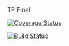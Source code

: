 TP Final

[![Coverage Status](https://coveralls.io/repos/github/gastongerber/TpFinal2017/badge.svg?branch=master)](https://coveralls.io/github/gastongerber/TpFinal2017?branch=master)

[![Build Status](https://travis-ci.org/gastongerber/TpFinal2017.svg?branch=master)](https://travis-ci.org/gastongerber/TpFinal2017)
